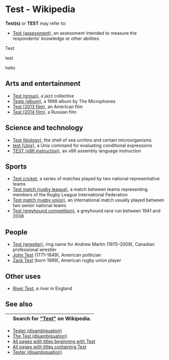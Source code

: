 # Test - Wikipedia

**Test\(s\)** or **TEST** may refer to:

* [Test \(assessment\)](https://en.wikipedia.org/wiki/Test_%28assessment%29), an assessment intended to measure the respondents' knowledge or other abilities

Test 

test

hello

## Arts and entertainment

* [Test \(group\)](https://en.wikipedia.org/wiki/Test_%28group%29), a jazz collective
* [Tests \(album\)](https://en.wikipedia.org/wiki/Tests_%28album%29), a 1998 album by The Microphones
* [Test \(2013 film\)](https://en.wikipedia.org/wiki/Test_%282013_film%29), an American film
* [Test \(2014 film\)](https://en.wikipedia.org/wiki/Test_%282014_film%29), a Russian film

## Science and technology

* [Test \(biology\)](https://en.wikipedia.org/wiki/Test_%28biology%29), the shell of sea urchins and certain microorganisms
* [test \(Unix\)](https://en.wikipedia.org/wiki/Test_%28Unix%29), a Unix command for evaluating conditional expressions
* [TEST \(x86 instruction\)](https://en.wikipedia.org/wiki/TEST_%28x86_instruction%29), an x86 assembly language instruction

## Sports

* [Test cricket](https://en.wikipedia.org/wiki/Test_cricket), a series of matches played by two national representative teams
* [Test match \(rugby league\)](https://en.wikipedia.org/wiki/Test_match_%28rugby_league%29), a match between teams representing members of the Rugby League International Federation
* [Test match \(rugby union\)](https://en.wikipedia.org/wiki/Test_match_%28rugby_union%29), an international match usually played between two senior national teams
* [Test \(greyhound competition\)](https://en.wikipedia.org/wiki/Test_%28greyhound_competition%29), a greyhound race run between 1941 and 2008

## People

* [Test \(wrestler\)](https://en.wikipedia.org/wiki/Test_%28wrestler%29), ring name for Andrew Martin \(1975–2009\), Canadian professional wrestler
* [John Test](https://en.wikipedia.org/wiki/John_Test) \(1771–1849\), American politician
* [Zack Test](https://en.wikipedia.org/wiki/Zack_Test) \(born 1989\), American rugby union player

## Other uses

* [River Test](https://en.wikipedia.org/wiki/River_Test), a river in England

## See also

|  | Search for [**"Test"**](https://en.wikipedia.org/w/index.php?title=Special:Search&search=%22Test%22&ns0=1&fulltext=Search) on Wikipedia. |
| :--- | :--- |


* [Tester \(disambiguation\)](https://en.wikipedia.org/wiki/Tester_%28disambiguation%29)
* [The Test \(disambiguation\)](https://en.wikipedia.org/wiki/The_Test_%28disambiguation%29)
* [All pages with titles beginning with Test](https://en.wikipedia.org/wiki/Special:PrefixIndex/Test)
* [All pages with titles containing Test](https://en.wikipedia.org/wiki/Special:Search/intitle:%22Test%22)
* [Tester \(disambiguation\)](https://en.wikipedia.org/wiki/Tester_%28disambiguation%29)

